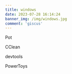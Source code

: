 ```yaml
---
title: windows
date: 2023-07-28 16:14:24
banner_img: /img/windows.jpg
comment: 'giscus'
---
```

Pot

CClean

devtools

PowerToys
